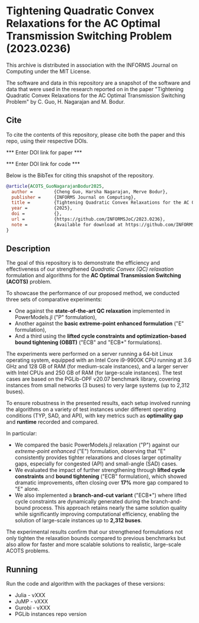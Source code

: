 # Tightening Quadratic Convex Relaxations for the AC Optimal Transmission Switching Problem (2023.0236)

This archive is distributed in association with the INFORMS Journal on Computing under the MIT License.

The software and data in this repository are a snapshot of the software and data that were used in the research reported on in the paper "Tightening Quadratic Convex Relaxations for the AC Optimal Transmission Switching Problem" by C. Guo, H. Nagarajan and M. Bodur.

## Cite 

To cite the contents of this repository, please cite both the paper and this repo, using their respective DOIs.

*** Enter DOI link for paper ***

*** Enter DOI link for code ***

Below is the BibTex for citing this snapshot of the repository.

```bibtex
@article{ACOTS_GuoNagarajanBodur2025,
  author =        {Cheng Guo, Harsha Nagarajan, Merve Bodur},
  publisher =     {INFORMS Journal on Computing},
  title =         {Tightening Quadratic Convex Relaxations for the AC Optimal Transmission Switching Problem},
  year =          {2025},
  doi =           {},
  url =           {https://github.com/INFORMSJoC/2023.0236},
  note =          {Available for download at https://github.com/INFORMSJoC/2023.0236},
}  
```

## Description
The goal of this repository is to demonstrate the efficiency and effectiveness of our strengthened *Quadratic Convex (QC) relaxation* formulation and algorithms for the **AC Optimal Transmission Switching (ACOTS)** problem.

To showcase the performance of our proposed method, we conducted three sets of comparative experiments:  
- One against the **state-of-the-art QC relaxation** implemented in PowerModels.jl ("P" formulation),  
- Another against the **basic extreme-point enhanced formulation** ("E" formulation),  
- And a third using the **lifted cycle constraints and optimization-based bound tightening (OBBT)** ("ECB" and "ECB*" formulations).

The experiments were performed on a server running a 64-bit Linux operating system, equipped with an Intel Core i9-9900K CPU running at 3.6 GHz and 128 GB of RAM (for medium-scale instances), and a larger server with Intel CPUs and 250 GB of RAM (for large-scale instances). The test cases are based on the PGLib-OPF v20.07 benchmark library, covering instances from small networks (3 buses) to very large systems (up to 2,312 buses).

To ensure robustness in the presented results, each setup involved running the algorithms on a variety of test instances under different operating conditions (TYP, SAD, and API), with key metrics such as **optimality gap** and **runtime** recorded and compared.

In particular:
- We compared the basic PowerModels.jl relaxation ("P") against our *extreme-point enhanced* ("E") formulation, observing that "E" consistently provides tighter relaxations and closes larger optimality gaps, especially for congested (API) and small-angle (SAD) cases.
- We evaluated the impact of further strengthening through **lifted cycle constraints** and **bound tightening** ("ECB" formulation), which showed dramatic improvements, often closing over **17%** more gap compared to "E" alone.
- We also implemented a **branch-and-cut variant** ("ECB*") where lifted cycle constraints are dynamically generated during the branch-and-bound process. This approach retains nearly the same solution quality while significantly improving computational efficiency, enabling the solution of large-scale instances up to **2,312 buses**.

The experimental results confirm that our strengthened formulations not only tighten the relaxation bounds compared to previous benchmarks but also allow for faster and more scalable solutions to realistic, large-scale ACOTS problems.

## Running
Run the code and algorithm with the packages of these versions: 
- Julia - vXXX 
- JuMP - vXXX 
- Gurobi - vXXX 
- PGLib instances repo version
